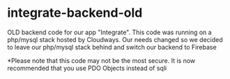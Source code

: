 # integrate-backend-old
OLD backend code for our app "Integrate". This code was running on a php/mysql stack hosted by Cloudways. Our needs changed so we decided to leave our php/mysql stack behind and switch our backend to Firebase

*Please note that this code may not be the most secure. It is now recommended that you use PDO Objects instead of sqli
